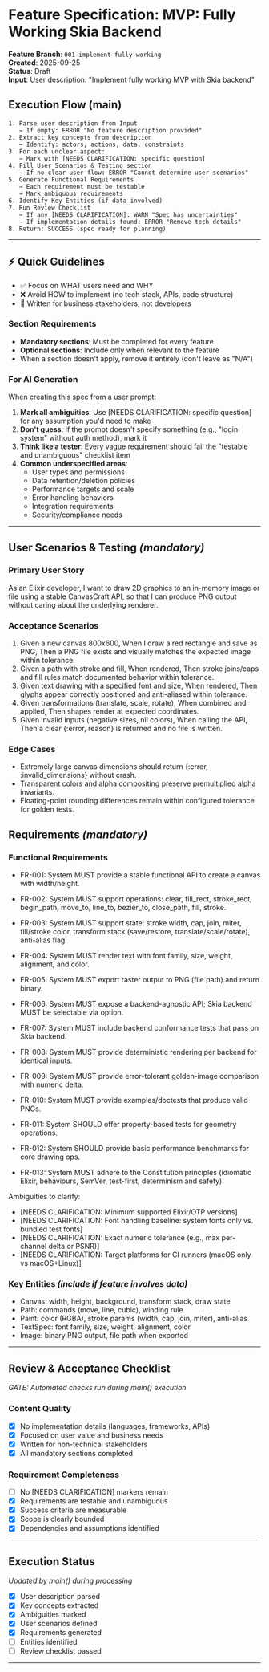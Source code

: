 # Feature Specification: MVP: Fully Working Skia Backend

**Feature Branch**: `001-implement-fully-working`  
**Created**: 2025-09-25  
**Status**: Draft  
**Input**: User description: "Implement fully working MVP with Skia backend"

## Execution Flow (main)
```
1. Parse user description from Input
   → If empty: ERROR "No feature description provided"
2. Extract key concepts from description
   → Identify: actors, actions, data, constraints
3. For each unclear aspect:
   → Mark with [NEEDS CLARIFICATION: specific question]
4. Fill User Scenarios & Testing section
   → If no clear user flow: ERROR "Cannot determine user scenarios"
5. Generate Functional Requirements
   → Each requirement must be testable
   → Mark ambiguous requirements
6. Identify Key Entities (if data involved)
7. Run Review Checklist
   → If any [NEEDS CLARIFICATION]: WARN "Spec has uncertainties"
   → If implementation details found: ERROR "Remove tech details"
8. Return: SUCCESS (spec ready for planning)
```

---

## ⚡ Quick Guidelines
- ✅ Focus on WHAT users need and WHY
- ❌ Avoid HOW to implement (no tech stack, APIs, code structure)
- 👥 Written for business stakeholders, not developers

### Section Requirements
- **Mandatory sections**: Must be completed for every feature
- **Optional sections**: Include only when relevant to the feature
- When a section doesn't apply, remove it entirely (don't leave as "N/A")

### For AI Generation
When creating this spec from a user prompt:
1. **Mark all ambiguities**: Use [NEEDS CLARIFICATION: specific question] for any assumption you'd need to make
2. **Don't guess**: If the prompt doesn't specify something (e.g., "login system" without auth method), mark it
3. **Think like a tester**: Every vague requirement should fail the "testable and unambiguous" checklist item
4. **Common underspecified areas**:
   - User types and permissions
   - Data retention/deletion policies  
   - Performance targets and scale
   - Error handling behaviors
   - Integration requirements
   - Security/compliance needs

---

## User Scenarios & Testing *(mandatory)*

### Primary User Story
As an Elixir developer, I want to draw 2D graphics to an in-memory image or file using a
stable CanvasCraft API, so that I can produce PNG output without caring about the underlying
renderer.

### Acceptance Scenarios
1. Given a new canvas 800x600, When I draw a red rectangle and save as PNG, Then a PNG file
   exists and visually matches the expected image within tolerance.
2. Given a path with stroke and fill, When rendered, Then stroke joins/caps and fill rules
   match documented behavior within tolerance.
3. Given text drawing with a specified font and size, When rendered, Then glyphs appear
   correctly positioned and anti-aliased within tolerance.
4. Given transformations (translate, scale, rotate), When combined and applied, Then shapes
   render at expected coordinates.
5. Given invalid inputs (negative sizes, nil colors), When calling the API, Then a clear
   {:error, reason} is returned and no file is written.

### Edge Cases
- Extremely large canvas dimensions should return {:error, :invalid_dimensions} without crash.
- Transparent colors and alpha compositing preserve premultiplied alpha invariants.
- Floating-point rounding differences remain within configured tolerance for golden tests.

## Requirements *(mandatory)*

### Functional Requirements
- FR-001: System MUST provide a stable functional API to create a canvas with width/height.
- FR-002: System MUST support operations: clear, fill_rect, stroke_rect, begin_path, move_to,
  line_to, bezier_to, close_path, fill, stroke.
- FR-003: System MUST support state: stroke width, cap, join, miter, fill/stroke color,
  transform stack (save/restore, translate/scale/rotate), anti-alias flag.
- FR-004: System MUST render text with font family, size, weight, alignment, and color.
- FR-005: System MUST export raster output to PNG (file path) and return binary.
- FR-006: System MUST expose a backend-agnostic API; Skia backend MUST be selectable via option.
- FR-007: System MUST include backend conformance tests that pass on Skia backend.
- FR-008: System MUST provide deterministic rendering per backend for identical inputs.
- FR-009: System MUST provide error-tolerant golden-image comparison with numeric delta.
- FR-010: System MUST provide examples/doctests that produce valid PNGs.

- FR-011: System SHOULD offer property-based tests for geometry operations.
- FR-012: System SHOULD provide basic performance benchmarks for core drawing ops.

- FR-013: System MUST adhere to the Constitution principles (idiomatic Elixir, behaviours,
  SemVer, test-first, determinism and safety).

Ambiguities to clarify:
- [NEEDS CLARIFICATION: Minimum supported Elixir/OTP versions]
- [NEEDS CLARIFICATION: Font handling baseline: system fonts only vs. bundled test fonts]
- [NEEDS CLARIFICATION: Exact numeric tolerance (e.g., max per-channel delta or PSNR)]
- [NEEDS CLARIFICATION: Target platforms for CI runners (macOS only vs macOS+Linux)]

### Key Entities *(include if feature involves data)*
- Canvas: width, height, background, transform stack, draw state
- Path: commands (move, line, cubic), winding rule
- Paint: color (RGBA), stroke params (width, cap, join, miter), anti-alias
- TextSpec: font family, size, weight, alignment, color
- Image: binary PNG output, file path when exported

---

## Review & Acceptance Checklist
*GATE: Automated checks run during main() execution*

### Content Quality
- [x] No implementation details (languages, frameworks, APIs)
- [x] Focused on user value and business needs
- [x] Written for non-technical stakeholders
- [x] All mandatory sections completed

### Requirement Completeness
- [ ] No [NEEDS CLARIFICATION] markers remain
- [x] Requirements are testable and unambiguous  
- [x] Success criteria are measurable
- [x] Scope is clearly bounded
- [x] Dependencies and assumptions identified

---

## Execution Status
*Updated by main() during processing*

- [x] User description parsed
- [x] Key concepts extracted
- [x] Ambiguities marked
- [x] User scenarios defined
- [x] Requirements generated
- [ ] Entities identified
- [ ] Review checklist passed

---
